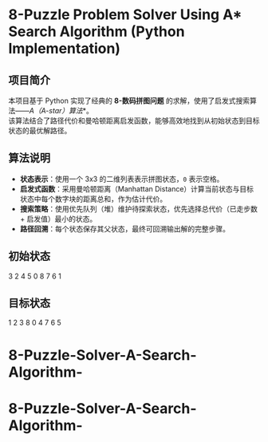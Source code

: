 
# 8-Puzzle Problem Solver Using A* Search Algorithm (Python Implementation)

## 项目简介
本项目基于 Python 实现了经典的 **8-数码拼图问题** 的求解，使用了启发式搜索算法——**A*（A-star）算法**。  
该算法结合了路径代价和曼哈顿距离启发函数，能够高效地找到从初始状态到目标状态的最优解路径。

## 算法说明
- **状态表示**：使用一个 3x3 的二维列表表示拼图状态，`0` 表示空格。
- **启发式函数**：采用曼哈顿距离（Manhattan Distance）计算当前状态与目标状态中每个数字块的距离总和，作为估计代价。
- **搜索策略**：使用优先队列（堆）维护待探索状态，优先选择总代价（已走步数 + 启发值）最小的状态。
- **路径回溯**：每个状态保存其父状态，最终可回溯输出解的完整步骤。

## 初始状态
3 2 4
5 0 8
7 6 1

## 目标状态

1 2 3
8 0 4
7 6 5
# 8-Puzzle-Solver-A-Search-Algorithm-
# 8-Puzzle-Solver-A-Search-Algorithm-
